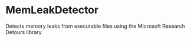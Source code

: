 # MemLeakDetector
Detects memory leaks from executable files using the Microsoft Research Detours library
